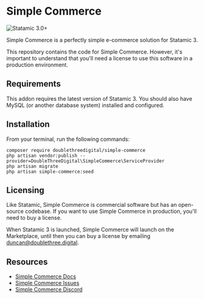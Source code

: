 # Simple Commerce
![Statamic 3.0+](https://img.shields.io/badge/Statamic-3.0+-FF269E?style=for-the-badge&link=https://statamic.com)

Simple Commerce is a perfectly simple e-commerce solution for Statamic 3. 

This repository contains the code for Simple Commerce. However, it's important to understand that you'll need a license to use this software in a production environment.

## Requirements
This addon requires the latest version of Statamic 3. You should also have MySQL (or another database system) installed and configured.

## Installation
From your terminal, run the following commands:

```shell script
composer require doublethreedigital/simple-commerce
php artisan vendor:publish --provider=DoubleThreeDigital\SimpleCommerce\ServiceProvider
php artisan migrate
php artisan simple-commerce:seed
```

## Licensing
Like Statamic, Simple Commerce is commercial software but has an open-source codebase. If you want to use Simple Commerce in production, you'll need to buy a license. 

When Statamic 3 is launched, Simple Commerce will launch on the Marketplace, until then you can buy a license by emailing [duncan@doublethree.digital](mailto:duncan@doublethree.digital).

## Resources
* [Simple Commerce Docs](./docs)
* [Simple Commerce Issues](https://github.com/doublethreedigital/simple-commerce/issues)
* [Simple Commerce Discord](https://discord.gg/P3ACYf9)
